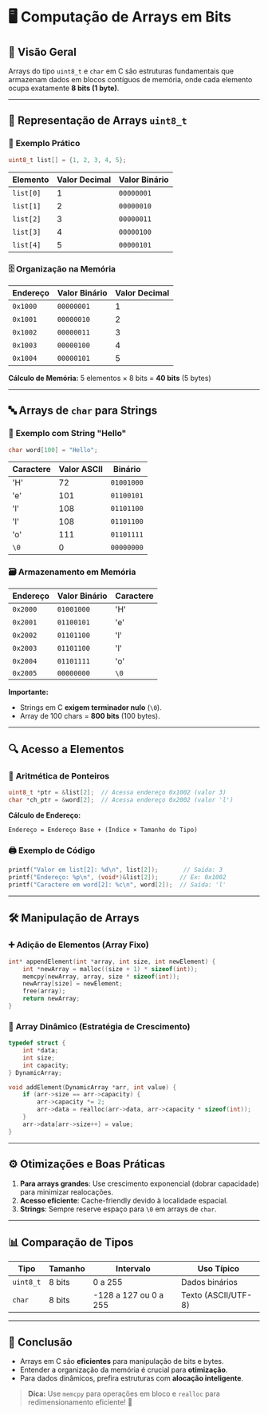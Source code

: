 # 🖥️ **Computação de Arrays em Bits**

## 📌 **Visão Geral**

Arrays do tipo `uint8_t` e `char` em C são estruturas fundamentais que armazenam dados em blocos contíguos de memória, onde cada elemento ocupa exatamente **8 bits (1 byte)**.

---

## 🔢 **Representação de Arrays `uint8_t`**

### 🧮 **Exemplo Prático**

```c
uint8_t list[] = {1, 2, 3, 4, 5};
```

| Elemento  | Valor Decimal | Valor Binário |
| --------- | ------------- | ------------- |
| `list[0]` | 1             | `00000001`    |
| `list[1]` | 2             | `00000010`    |
| `list[2]` | 3             | `00000011`    |
| `list[3]` | 4             | `00000100`    |
| `list[4]` | 5             | `00000101`    |

### 🗄️ **Organização na Memória**

| Endereço | Valor Binário | Valor Decimal |
| -------- | ------------- | ------------- |
| `0x1000` | `00000001`    | 1             |
| `0x1001` | `00000010`    | 2             |
| `0x1002` | `00000011`    | 3             |
| `0x1003` | `00000100`    | 4             |
| `0x1004` | `00000101`    | 5             |

**Cálculo de Memória:**
5 elementos × 8 bits = **40 bits** (5 bytes)

---

## 🔤 **Arrays de `char` para Strings**

### 📝 **Exemplo com String "Hello"**

```c
char word[100] = "Hello";
```

| Caractere | Valor ASCII | Binário    |
| --------- | ----------- | ---------- |
| 'H'       | 72          | `01001000` |
| 'e'       | 101         | `01100101` |
| 'l'       | 108         | `01101100` |
| 'l'       | 108         | `01101100` |
| 'o'       | 111         | `01101111` |
| `\0`      | 0           | `00000000` |

### 🗃️ **Armazenamento em Memória**

| Endereço | Valor Binário | Caractere |
| -------- | ------------- | --------- |
| `0x2000` | `01001000`    | 'H'       |
| `0x2001` | `01100101`    | 'e'       |
| `0x2002` | `01101100`    | 'l'       |
| `0x2003` | `01101100`    | 'l'       |
| `0x2004` | `01101111`    | 'o'       |
| `0x2005` | `00000000`    | `\0`      |

**Importante:**

- Strings em C **exigem terminador nulo** (`\0`).
- Array de 100 chars = **800 bits** (100 bytes).

---

## 🔍 **Acesso a Elementos**

### 📌 **Aritmética de Ponteiros**

```c
uint8_t *ptr = &list[2];  // Acessa endereço 0x1002 (valor 3)
char *ch_ptr = &word[2];  // Acessa endereço 0x2002 (valor 'l')
```

**Cálculo de Endereço:**

```
Endereço = Endereço Base + (Índice × Tamanho do Tipo)
```

### 🖨️ **Exemplo de Código**

```c
printf("Valor em list[2]: %d\n", list[2]);       // Saída: 3
printf("Endereço: %p\n", (void*)&list[2]);      // Ex: 0x1002
printf("Caractere em word[2]: %c\n", word[2]);  // Saída: 'l'
```

---

## 🛠️ **Manipulação de Arrays**

### ➕ **Adição de Elementos (Array Fixo)**

```c
int* appendElement(int *array, int size, int newElement) {
    int *newArray = malloc((size + 1) * sizeof(int));
    memcpy(newArray, array, size * sizeof(int));
    newArray[size] = newElement;
    free(array);
    return newArray;
}
```

### 🚀 **Array Dinâmico (Estratégia de Crescimento)**

```c
typedef struct {
    int *data;
    int size;
    int capacity;
} DynamicArray;

void addElement(DynamicArray *arr, int value) {
    if (arr->size == arr->capacity) {
        arr->capacity *= 2;
        arr->data = realloc(arr->data, arr->capacity * sizeof(int));
    }
    arr->data[arr->size++] = value;
}
```

---

## ⚙️ **Otimizações e Boas Práticas**

1. **Para arrays grandes**: Use crescimento exponencial (dobrar capacidade) para minimizar realocações.
2. **Acesso eficiente**: Cache-friendly devido à localidade espacial.
3. **Strings**: Sempre reserve espaço para `\0` em arrays de `char`.

---

## 📊 **Comparação de Tipos**

| Tipo      | Tamanho | Intervalo             | Uso Típico          |
| --------- | ------- | --------------------- | ------------------- |
| `uint8_t` | 8 bits  | 0 a 255               | Dados binários      |
| `char`    | 8 bits  | -128 a 127 ou 0 a 255 | Texto (ASCII/UTF-8) |

---

## 🎯 **Conclusão**

- Arrays em C são **eficientes** para manipulação de bits e bytes.
- Entender a organização da memória é crucial para **otimização**.
- Para dados dinâmicos, prefira estruturas com **alocação inteligente**.

> **Dica:** Use `memcpy` para operações em bloco e `realloc` para redimensionamento eficiente! 🚀
